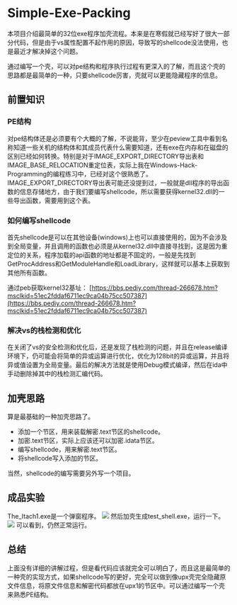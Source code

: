 # Simple-Exe-Packing
本项目介绍最简单的32位exe程序加壳流程。本来是在寒假就已经写好了很大一部分代码，但是由于vs属性配置不起作用的原因，导致写的shellcode没法使用，也是最近才解决掉这个问题。

通过编写一个壳，可以对pe结构和程序执行过程有更深入的了解，而且这个壳的思路都是最简单的一种，只要shellcode厉害，壳就可以更能隐藏程序的信息。
## 前置知识 ##

### PE结构 ###
对pe结构体还是必须要有个大概的了解，不说能背，至少在peview工具中看到名称知道一些关机的结构体和其成员代表什么需要知道，还有exe在内存和在磁盘的区别已经如何转换。特别是对于IMAGE_EXPORT_DIRECTORY导出表和IMAGE_BASE_RELOCATION重定位表，实际上我在Windows-Hack-Programming的编程练习中，已经对这个很熟悉了。IMAGE_EXPORT_DIRECTORY导出表可能还没提到过，一般就是dll程序的导出函数的信息存储地方，由于我们要编写shellcode，所以需要获得kernel32.dll的一些导出函数，需要用到这个表。

### 如何编写shellcode ###
首先shellcode是可以在其他设备(windows)上也可以直接使用的，因为不会涉及到全局变量，并且调用的函数也必须是从kernel32.dll中直接寻找到，这是因为重定位的关系，程序加载的api函数的地址都是不固定的，一般是先找到GetProcAddress和GetModuleHandle和LoadLibrary，这样就可以基本上获取到其他所有函数。

通过peb获取kernel32基址：
[https://bbs.pediy.com/thread-266678.htm?msclkid=51ec2fddaf6711ec9ca04b75cc507387](https://bbs.pediy.com/thread-266678.htm?msclkid=51ec2fddaf6711ec9ca04b75cc507387)
### 解决vs的栈检测和优化 ###
在关闭了vs的安全检测和优化后，还是发现了栈检测的问题，并且在release编译环境下，仍可能会将简单的异或运算进行优化，优化为128bit的异或运算，并且将异或值设置为全局变量。最后的解决方法就是使用Debug模式编译，然后在ida中手动删除掉其中的栈检测汇编代码。

## 加壳思路 ##
算是最基础的一种加壳思路了。

- 添加一个节区，用来装载解密.text节区的shellcode。
- 加密.text节区，实际上应该还可以加密.idata节区。
- 编写shellcode，用来解密.text节区。
- 将shellcode写入添加的节区。

当然，shellcode的编写需要另外写一个项目。

## 成品实验 ##
The_Itach1.exe是一个弹窗程序。
![](https://s2.loli.net/2022/03/30/RJUAqT9iSC7HtZ1.png)
然后加壳生成test_shell.exe，运行一下。
![](https://s2.loli.net/2022/03/30/8hkiFbqMy5E73uC.png)
可以看到，仍然正常运行。

## 总结 ##
上面没有详细的讲解过程，但是看代码应该就完全可以明白了，而且这是最简单的一种壳的实现方式，如果shellcode写的更好，完全可以做到像upx壳完全隐藏原文件信息，将原文件信息和解密代码都放在upx1的节区中。可以通过编写一个壳来熟悉PE结构。
